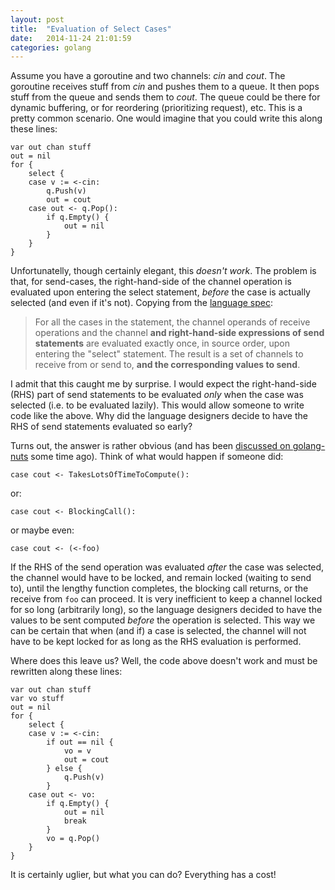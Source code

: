 ```yaml
---
layout: post
title:  "Evaluation of Select Cases"
date:   2014-11-24 21:01:59
categories: golang
---
```


Assume you have a goroutine and two channels: *cin* and *cout*. The
goroutine receives stuff from *cin* and pushes them to a queue. It
then pops stuff from the queue and sends them to *cout*. The queue
could be there for dynamic buffering, or for reordering (prioritizing
request), etc. This is a pretty common scenario. One would imagine
that you could write this along these lines:

    var out chan stuff
    out = nil
    for {
        select {
        case v := <-cin:
            q.Push(v)
            out = cout
        case out <- q.Pop():
            if q.Empty() {
                out = nil
            }
        }
    }

Unfortunatelly, though certainly elegant, this *doesn't work*. The
problem is that, for send-cases, the right-hand-side of the channel
operation is evaluated upon entering the select statement, *before*
the case is actually selected (and even if it's not). Copying from the
[language spec](http://golang.org/ref/spec#Select_statements):

> For all the cases in the statement, the channel operands of receive
> operations and the channel **and right-hand-side expressions of send
> statements** are evaluated exactly once, in source order, upon
> entering the "select" statement. The result is a set of channels to
> receive from or send to, **and the corresponding values to send**.

I admit that this caught me by surprise. I would expect the
right-hand-side (RHS) part of send statements to be evaluated *only*
when the case was selected (i.e. to be evaluated lazily). This would
allow someone to write code like the above. Why did the language
designers decide to have the RHS of send statements evaluated so
early?

Turns out, the answer is rather obvious (and has been [discussed on
golang-nuts](https://groups.google.com/d/topic/golang-nuts/qZO4kldyWak/discussion)
some time ago). Think of what would happen if someone did:

    case cout <- TakesLotsOfTimeToCompute():

or:

    case cout <- BlockingCall():

or maybe even:

    case cout <- (<-foo)

If the RHS of the send operation was evaluated *after* the case was
selected, the channel would have to be locked, and remain locked
(waiting to send to), until the lengthy function completes, the
blocking call returns, or the receive from ``foo`` can proceed. It is
very inefficient to keep a channel locked for so long (arbitrarily
long), so the language designers decided to have the values to be sent
computed *before* the operation is selected. This way we can be
certain that when (and if) a case is selected, the channel will not
have to be kept locked for as long as the RHS evaluation is performed.

Where does this leave us? Well, the code above doesn't work and must
be rewritten along these lines:

    var out chan stuff
    var vo stuff
    out = nil
    for {
        select {
        case v := <-cin:
            if out == nil {
                vo = v
                out = cout
            } else {
                q.Push(v)
            }
        case out <- vo:
            if q.Empty() {
                out = nil
                break
            }
            vo = q.Pop()
        }
    }

It is certainly uglier, but what you can do? Everything has a cost!
